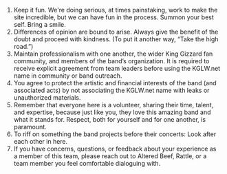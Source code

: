 1. Keep it fun. We're doing serious, at times painstaking, work to make the site incredible, but we can have fun in the process. Summon your best self. Bring a smile.
1. Differences of opinion are bound to arise. Always give the benefit of the doubt and proceed with kindness. (To put it another way, “Take the high road.”)
1. Maintain professionalism with one another, the wider King Gizzard fan community, and members of the band’s organization. It is required to receive explicit agreement from team leaders before using the KGLW.net name in community or band outreach.
1. You agree to protect the artistic and financial interests of the band (and associated acts) by not associating the KGLW.net name with leaks or unauthorized materials.
1. Remember that everyone here is a volunteer, sharing their time, talent, and expertise, because just like you, they love this amazing band and what it stands for. Respect, both for yourself and for one another, is paramount.
1. To riff on something the band projects before their concerts: Look after each other in here.
1. If you have concerns, questions, or feedback about your experience as a member of this team, please reach out to Altered Beef, Rattle, or a team member you feel comfortable dialoguing with.
